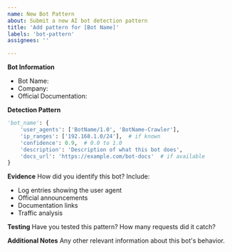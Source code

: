 ```yaml
---
name: New Bot Pattern
about: Submit a new AI bot detection pattern
title: 'Add pattern for [Bot Name]'
labels: 'bot-pattern'
assignees: ''

---
```


**Bot Information**
- Bot Name: 
- Company: 
- Official Documentation: 

**Detection Pattern**
```python
'bot_name': {
    'user_agents': ['BotName/1.0', 'BotName-Crawler'],
    'ip_ranges': ['192.168.1.0/24'],  # if known
    'confidence': 0.9,  # 0.0 to 1.0
    'description': 'Description of what this bot does',
    'docs_url': 'https://example.com/bot-docs'  # if available
}
```

**Evidence**
How did you identify this bot? Include:
- Log entries showing the user agent
- Official announcements
- Documentation links
- Traffic analysis

**Testing**
Have you tested this pattern? How many requests did it catch?

**Additional Notes**
Any other relevant information about this bot's behavior.